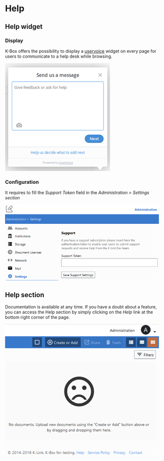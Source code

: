 # Help

## Help widget

### Display
K-Box offers the possibility to display a [uservoice](https://www.uservoice.com/)
widget on every page for users to communicate to a help desk while browsing.

![Support wodget](./images/support-widget.png)  

### Configuration
It requires to fill the _Support Token_ field in the _Administration_ > _Settings section_

![Support configuration](./images/support-configuration.png)  

## Help section

Documentation is available at any time. If you have a doubt about a feature, you
can access the Help section by simply clicking on the *Help* link at the bottom
right corner of the page.

![Help link](./images/help-link.png)
